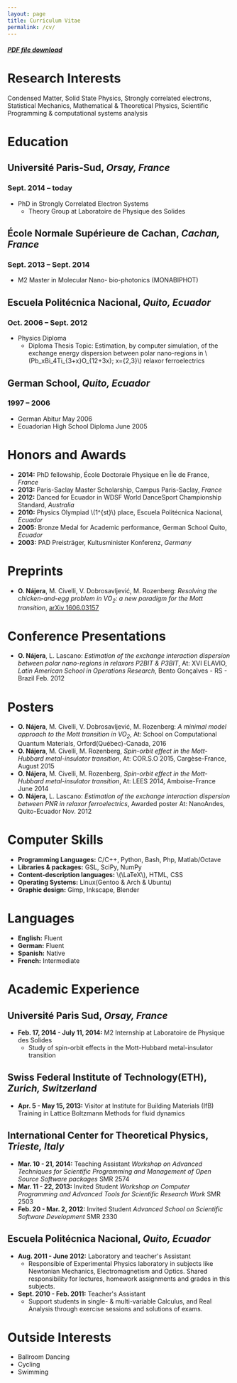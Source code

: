 ```yaml
---
layout: page
title: Curriculum Vitae
permalink: /cv/
---
```


##### [PDF file download](https://dl.dropbox.com/u/29005867/najera-cv.pdf)

# Research Interests

Condensed Matter, Solid State Physics, Strongly correlated electrons,
Statistical Mechanics, Mathematical & Theoretical Physics, Scientific
Programming & computational systems analysis

# Education

## **Université Paris-Sud**, *Orsay, France*

### **Sept. 2014 &#x2013; today**

-   PhD in Strongly Correlated Electron Systems
    -   Theory Group at Laboratoire de Physique des Solides

## **École Normale Supérieure de Cachan**, *Cachan, France*

### **Sept. 2013 &#x2013; Sept. 2014**

-   M2 Master in Molecular Nano- bio-photonics (MONABIPHOT)

## **Escuela Politécnica Nacional**, *Quito, Ecuador*

### **Oct. 2006 &#x2013; Sept. 2012**

-   Physics Diploma
    -   Diploma Thesis Topic: Estimation, by computer simulation, of the
        exchange energy dispersion between polar nano-regions in
        \\(Pb_xBi_4Ti_{3+x}O_{12+3x}; x=\{2,3\}\\) relaxor ferroelectrics

## **German School**, *Quito, Ecuador*

### **1997 &#x2013; 2006**

-   German Abitur May 2006
-   Ecuadorian High School Diploma June 2005

# Honors and Awards

-   **2014:** PhD fellowship, École Doctorale Physique en Île de France, *France*
-   **2013:** Paris-Saclay Master Scholarship, Campus Paris-Saclay, *France*
-   **2012:** Danced for Ecuador in WDSF World DanceSport Championship Standard, *Australia*
-   **2010:** Physics Olympiad \\(1^{st}\\) place, Escuela Politécnica Nacional, *Ecuador*
-   **2005:** Bronze Medal for Academic performance, German School Quito, *Ecuador*
-   **2003:** PAD Preisträger, Kultusminister Konferenz, *Germany*

# Preprints

-   **O. Nájera**, M. Civelli, V. Dobrosavljević, M. Rozenberg: *Resolving
    the chicken-and-egg problem in VO<sub>2</sub>:* *a new paradigm for the Mott
    transition*, [arXiv 1606.03157](http://arxiv.org/abs/1606.03157)

# Conference Presentations

-   **O. Nájera**, L. Lascano: *Estimation of the exchange interaction
    dispersion between polar nano-regions in relaxors P2BIT & P3BIT*, At:
    XVI ELAVIO, *Latin American School in Operations Research*, Bento
    Gonçalves - RS - Brazil Feb. 2012

# Posters

-   **O. Nájera**, M. Civelli, V. Dobrosavljević, M. Rozenberg: *A minimal
    model approach to the Mott transition in VO<sub>2</sub>*, At: School on
    Computational Quantum Materials, Orford(Québec)-Canada, 2016
-   **O. Nájera**, M. Civelli, M. Rozenberg, *Spin-orbit effect in the
    Mott-Hubbard metal-insulator transition*, At: COR.S.O 2015,
    Cargèse-France, August 2015
-   **O. Nájera**, M. Civelli, M. Rozenberg, *Spin-orbit effect in the
    Mott-Hubbard metal-insulator transition*, At: LEES 2014,
    Amboise-France June 2014
-   **O. Nájera**, L. Lascano: *Estimation of the exchange interaction
    dispersion between PNR in relaxor ferroelectrics*,  Awarded poster
    At: NanoAndes, Quito-Ecuador Nov. 2012

# Computer Skills

-   **Programming Languages:** C/C++, Python, Bash, Php, Matlab/Octave
-   **Libraries & packages:** GSL, SciPy, NumPy
-   **Content-description languages:** \\(\LaTeX\\), HTML, CSS
-   **Operating Systems:** Linux(Gentoo & Arch & Ubuntu)
-   **Graphic design:** Gimp, Inkscape, Blender

# Languages

-   **English:** Fluent
-   **German:** Fluent
-   **Spanish:** Native
-   **French:** Intermediate

# Academic Experience

## Université Paris Sud, *Orsay, France*

-   **Feb. 17, 2014 - July 11, 2014:** M2 Internship at Laboratoire de Physique des Solides
    -   Study of spin-orbit effects in the Mott-Hubbard metal-insulator transition

## Swiss Federal Institute of Technology(ETH), *Zurich, Switzerland*

-   **Apr. 5 - May 15, 2013:** Visitor at Institute for Building Materials (IfB)
    Training in Lattice Boltzmann Methods for fluid dynamics

## International Center for Theoretical Physics, *Trieste, Italy*

-   **Mar. 10 - 21, 2014:** Teaching Assistant
    *Workshop on Advanced Techniques for Scientific Programming and
    Management of Open Source Software packages* SMR 2574
-   **Mar. 11 - 22, 2013:** Invited Student
    *Workshop on Computer Programming and Advanced Tools for Scientific
    Research Work* SMR 2503
-   **Feb. 20 - Mar. 2, 2012:** Invited Student
    *Advanced School on Scientific Software Development* SMR 2330

## Escuela Politécnica Nacional, *Quito, Ecuador*

-   **Aug. 2011 - June 2012:** Laboratory and teacher's Assistant
    -   Responsible of Experimental Physics laboratory in subjects like
        Newtonian Mechanics, Electromagnetism and Optics. Shared
        responsibility for lectures, homework assignments and grades in
        this subjects.
-   **Sept. 2010 - Feb. 2011:** Teacher's Assistant
    -   Support students in single- & multi-variable Calculus, and Real
        Analysis through exercise sessions and solutions of exams.

# Outside Interests

-   Ballroom Dancing
-   Cycling
-   Swimming
